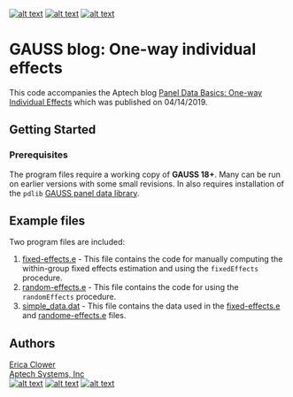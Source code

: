 [![alt text][1.1]][1]
[![alt text][2.1]][2]
[![alt text][3.1]][3]

# GAUSS blog: One-way individual effects
This code accompanies the Aptech blog [Panel Data Basics: One-way Individual Effects](https://www.aptech.com/blog/panel-data-basics-one-way-individual-effects/) which was published on 04/14/2019.

## Getting Started
### Prerequisites
The program files require a working copy of **GAUSS 18+**. Many can be run on earlier versions with some small revisions.
In also requires installation of the `pdlib` [GAUSS panel data library](https://github.com/aptech/gauss-panel-library).

## Example files
Two program files are included:
1. [fixed-effects.e](fixed-effects.e) - This file contains the code for manually computing the within-group fixed effects estimation and using the `fixedEffects` procedure.
2. [random-effects.e](random-effects.e) - This file contains the code for using the `randomEffects` procedure.
3. [simple_data.dat](simple_data.dat) - This file contains the data used in the [fixed-effects.e](fixed-effects.e) and [randome-effects.e](random-effects.e) files.

## Authors
[Erica Clower](mailto:eclower@aptech.com)  
[Aptech Systems, Inc](https://www.aptech.com/)  
[![alt text][1.1]][1]
[![alt text][2.1]][2]
[![alt text][3.1]][3]

<!-- links to social media icons -->
[1.1]: https://www.aptech.com/wp-content/uploads/2019/02/fb.png (Visit Aptech Facebook)
[2.1]: https://www.aptech.com/wp-content/uploads/2019/02/gh.png (Aptech Github)
[3.1]: https://www.aptech.com/wp-content/uploads/2019/02/li.png (Find us on LinkedIn)

<!-- links to your social media accounts -->
[1]: https://www.facebook.com/GAUSSAptech/
[2]: https://github.com/aptech
[3]: https://linkedin.com/in/ericaclower
<!-- Please don't remove this: Grab your social icons from https://github.com/carlsednaoui/gitsocial -->

